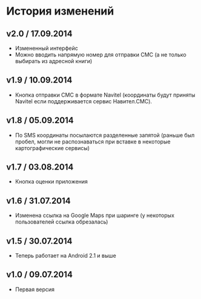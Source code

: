 # История изменений







## v2.0 / 17.09.2014
- Измененный интерфейс
- Можно вводить напрямую номер для отправки СМС (а не только выбирать из адресной книги)

## v1.9 / 10.09.2014
- Кнопка отправки СМС в формате Navitel (координаты будут приняты Navitel если поддерживается сервис Навител.СМС).


## v1.8 / 05.09.2014
- По SMS координаты посылаются разделенные запятой (раньше был пробел, могли не распознаваться при вставке в некоторые картографические сервисы)

## v1.7 / 03.08.2014
- Кнопка оценки приложения

## v1.6 / 31.07.2014
- Изменена ссылка на Google Maps при шаринге (у некоторых пользователей ссылка обрезалась)

## v1.5 / 30.07.2014

- Теперь работает на Android 2.1 и выше

## v1.0 / 09.07.2014

- Первая версия
